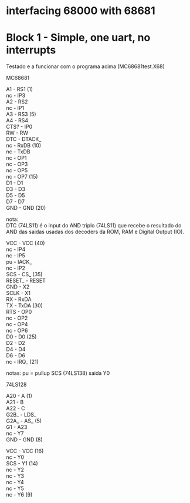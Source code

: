 # interfacing 68000 with 68681

# Block 1 - Simple, one uart, no interrupts  

Testado e a funcionar com o programa acima (MC68681test.X68)  

MC68681  

A1 - RS1 (1)  
nc - IP3  
A2 - RS2  
nc - IP1  
A3 - RS3 (5)  
A4 - RS4  
CTS? - IP0  
RW - RW  
DTC - DTACK_  
nc - RxDB (10)  
nc - TxDB  
nc - OP1  
nc - OP3  
nc - OP5  
nc - OP7 (15)  
D1 - D1  
D3 - D3  
D5 - D5  
D7 - D7  
GND - GND  (20)  

nota:  
DTC (74LS11) é o input do AND triplo (74LS11) que recebe o resultado do AND das saidas usadas dos decoders da ROM, RAM e Digital Output (IO).  
  
VCC - VCC (40)  
nc - IP4  
nc - IP5  
pu - IACK_  
nc - IP2  
SCS - CS_ (35)  
RESET_ - RESET  
GND - X2  
SCLK - X1  
RX - RxDA  
TX - TxDA (30)  
RTS - OP0  
nc - OP2  
nc - OP4  
nc - OP6  
D0 - D0 (25)  
D2 - D2  
D4 - D4  
D6 - D6  
nc - IRQ_ (21)  

notas: 
pu = pullup
SCS (74LS138) saida Y0  

74LS128  

A20 - A (1)  
A21 - B  
A22 - C  
G2B_ - LDS_  
G2A_ - AS_ (5)  
G1 - A23  
nc - Y7  
GND - GND (8)  

VCC - VCC  (16)  
nc - Y0  
SCS - Y1  (14)  
nc - Y2  
nc - Y3  
nc - Y4  
nc - Y5  
nc - Y6  (9)  




